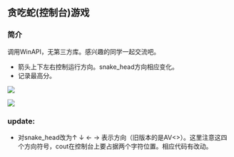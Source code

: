 ## 贪吃蛇(控制台)游戏

### 简介  
调用WinAPI，无第三方库。感兴趣的同学一起交流吧。  

- 箭头上下左右控制运行方向。snake_head方向相应变化。
- 记录最高分。

![](https://i.imgur.com/Cyb1eug.png)  

![](https://i.imgur.com/RnraaD7.png)

### update:
- 对snake_head改为↑ ↓ ← → 表示方向（旧版本的是AV<>）。这里注意这四个方向符号，cout在控制台上要占据两个字符位置。相应代码有改动。